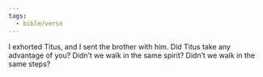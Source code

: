 ```yaml
---
tags:
  - bible/verse
---
```

I exhorted Titus, and I sent the brother with him. Did Titus take any advantage of you? Didn’t we walk in the same spirit? Didn’t we walk in the same steps?